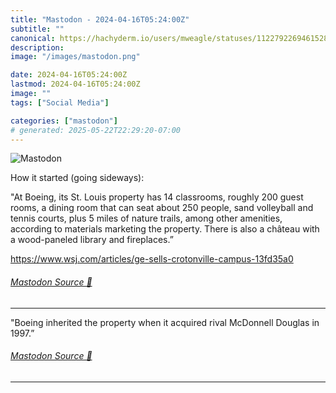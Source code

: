 ```yaml
---
title: "Mastodon - 2024-04-16T05:24:00Z"
subtitle: ""
canonical: https://hachyderm.io/users/mweagle/statuses/112279226946152867
description:
image: "/images/mastodon.png"

date: 2024-04-16T05:24:00Z
lastmod: 2024-04-16T05:24:00Z
image: ""
tags: ["Social Media"]

categories: ["mastodon"]
# generated: 2025-05-22T22:29:20-07:00
---
```

![Mastodon](/images/mastodon.png)

<p>How it started (going sideways): </p><p>&quot;At Boeing, its St. Louis property has 14 classrooms, roughly 200 guest rooms, a dining room that can seat about 250 people, sand volleyball and tennis courts, plus 5 miles of nature trails, among other amenities, according to materials marketing the property. There is also a château with a wood-paneled library and fireplaces.”</p><p><a href="https://www.wsj.com/articles/ge-sells-crotonville-campus-13fd35a0" target="_blank" rel="nofollow noopener noreferrer" translate="no"><span class="invisible">https://www.</span><span class="ellipsis">wsj.com/articles/ge-sells-crot</span><span class="invisible">onville-campus-13fd35a0</span></a></p>


###### [Mastodon Source 🐘](https://hachyderm.io/@mweagle/112279226946152867)

___

<p>&quot;Boeing inherited the property when it acquired rival McDonnell Douglas in 1997.”</p>


###### [Mastodon Source 🐘](https://hachyderm.io/@mweagle/112279234633348183)

___
